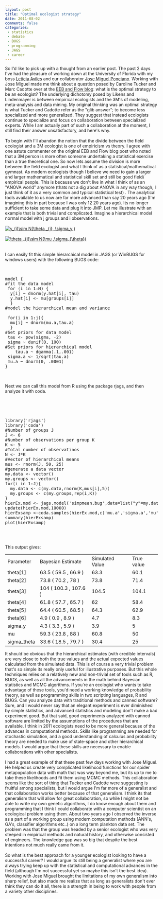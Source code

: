 ```yaml
---
layout: post
title: "Optimal ecologist strategy"
date: 2011-08-02
comments: false
categories:
 - statistics
 - debate
 - BUGS
 - programming
 - JAGS
 - career
---
```


<div class='post'>
So I'd like to pick up with a thought from an earlier post.  The past 2 days I've had the pleasure of working down at the University of Florida with my boss <a href="http://domingo.zoology.ubc.ca/AvilesLab/labfront.html" target="_blank">Leticia Aviles</a> and our collaborator <a href="http://people.biology.ufl.edu/josemi/" target="_blank">Jose Miguel Ponciano</a>.  Working with Jose Miguel made me think about a question posed by Caroline Tucker and Marc Cadotte over at the <a href="http://evol-eco.blogspot.com/2011/07/empirical-divide.html" target="_blank">EEB and Flow blog</a>:  what is the optimal strategy to be an ecologist?   The underlying dichotomy posed by Likens and Lindenmayer is between empirical ecologists and the 3M's of modeling, meta-analysis and data mining.  My original thinking was an optimal strategy is what Tucker and Cadotte refer as the "glib answer"; to become less specialized and more generalized.   They suggest that instead ecologists continue to specialize and focus on collaboration between specialized experts.  While I am actually part of such a collaboration at the moment, I still find their answer unsatisfactory, and here's why.<br /><br />To begin with I'll abandon the notion that the divide between the field ecologist and a 3M ecologist is one of empiricism vs theory.  I agree with one astute commenter on the original EEB and Flow blog post who noted that a 3M person is more often someone undertaking a statistical exercise than a true theoretical one.  So now lets assume the division is more between the field ecologist and what I think of as a statistical/mathematical gymnast.  As modern ecologists though I believe we need to gain a larger and larger mathematical and statistical skill set and still be good field/ empirical people.  This is because we don't live in what I think of as an "ANOVA world" anymore (thats not a dig about ANOVA in any way though, I just think of it as a very common and typical statistical test) .    The analytical tools available to us now are far more advanced than say 20 years ago (I'm imagining this in part because I was only 12 20 years ago).  Its no longer sufficient to take some data and plug it into JMP.  Let me illustrate with an example that is both trivial and complicated.  Imagine a hierarchical model normal model with j groups and i observations.<br /><br /><a href="http://www.codecogs.com/eqnedit.php?latex=y_{i}\sim N(\theta _{j}, \sigma_y )" target="_blank"><img src="http://latex.codecogs.com/gif.latex?y_{i}\sim N(\theta _{j}, \sigma_y )" title="y_{i}\sim N(\theta _{j}, \sigma_y )" /></a><br /><br /><a href="http://www.codecogs.com/eqnedit.php?latex=\theta _{j}\sim N(\mu ,\sigma_{\theta})" target="_blank"><img src="http://latex.codecogs.com/gif.latex?\theta _{j}\sim N(\mu ,\sigma_{\theta})" title="\theta _{j}\sim N(\mu ,\sigma_{\theta})" /></a><br /><br /><br />I can easily fit this simple hierarchical model in JAGS (or WinBUGS for windows users) with the following BUGS code:<br /><br /><pre class="brush: csharp"><br />model {<br />#fit the data model<br /> for (i in 1:N) {<br />  y[i] ~ dnorm(y.hat[i], tau)<br />  y.hat[i] &lt;- mu[groups[i]] <br />  }<br />#model the hierarchical mean and variance<br /><br /> for(i in 1:j){<br />  mu[i] ~ dnorm(mu.a,tau.a)<br />  }<br />#Set priors for data model<br /> tau &lt;- pow(sigma, -2)<br /> sigma ~ dunif(0, 100)<br />#Set priors for hierarchical model<br />    tau.a ~ dgamma(.1,.001)<br /> sigma.a &lt;- 1/sqrt(tau.a)<br /> mu.a ~ dnorm(0, .0001)<br />}<br /></pre><br /><br />Next we can call this model from R using the package rjags, and then analyze it with coda.<br /><br /><br /><pre class="brush: csharp"><br /><br />library('rjags')<br />library('coda')<br />#Number of groups J<br />J &lt;- 6<br />#Number of observations per group K<br />K &lt;- 5<br />#Total number of observatinos<br />N &lt;- J*K<br />#Vector of hierarchical means<br />mus &lt;- rnorm(J, 50, 25)<br />#generate a data vector<br />my.data &lt;- vector()<br />my.groups &lt;- vector()<br />for(i in 1:J){<br />  my.data &lt;- c(my.data,rnorm(K,mus[i],5))<br />  my.groups &lt;- c(my.groups,rep(i,K))<br />}<br />hierEx.mod &lt;- jags.model('simpmean.bug',data=list("y"=my.data,"groups"=my.groups,"N"=N,"j"=J),n.chains=3)<br />update(hierEx.mod,10000)<br />hierExsamp &lt;-coda.samples(hierEx.mod,c('mu.a','sigma.a','mu','sigma'),n.iter=1000,thin=10)<br />summary(hierExsamp)<br />plot(hierExsamp)<br /><br /></pre><br /><br />This output gives:<br /><div class="nobr"><table> <tr><td>Parameter</td>  <td>Bayesian Estimate</td>  <td>Simulated Value</td>  <td>True value</td> </tr> <tr> <td>theta[1]</td>  <td>63.5 ( 59.5 , 66.9 )</td>  <td>63.3</td>  <td>60.1</td> </tr> <tr>  <td>theta[2]</td>  <td>73.8 ( 70.2 , 78 )</td>  <td>73.8</td>  <td>71.4</td> </tr> <tr>  <td>theta[3]</td>  <td>104 ( 100.3 , 107.6 )</td>  <td>104.5</td>  <td>104.1</td> </tr> <tr>  <td>theta[4]</td>  <td>61.8 ( 57.7 , 65.7 )</td>  <td>62</td>  <td>58.4</td> </tr> <tr>  <td>theta[5]</td>  <td>64.4 ( 60.5 , 68.5 )</td>  <td>64.3</td>  <td>62.9</td> </tr> <tr>  <td>theta[6]</td>  <td>4.9 ( 0.9 , 8.9 )</td>  <td>4.7</td>  <td>8.3</td> </tr> <tr>  <td>sigma_y</td>  <td>4.3 ( 3.3 , 5.9 )</td>  <td>3.9</td>  <td>5</td> </tr> <tr>  <td>mu</td>  <td>59.3 ( 23.8 , 88 )</td>  <td>60.8</td>  <td>50</td> </tr> <tr>  <td>sigma_theta</td>  <td>33.6 ( 18.5 , 79.7 )</td>  <td>30.4</td>  <td>25</td> </tr></table></div>It should be obvious that the hierarchical estimates (with credible intervals) are very close to both the true values and the actual expected values calculated from the simulated data.  This is of course a very trivial problem that's so simple its really only useful for illustrative purposes.  But this whole techniques relies on a relatively new and non-trivial set of tools such as R, BUGS, as well as all the advancements in the math behind Bayesian statistics and MCMC algorithms.   If you're an ecologist who wants to take advantage of these tools, you'd need a working knowledge of probability theory, as well as programming skills in two scripting languages, R and BUGS.  Can you analyze data with traditional methods and canned software?  Sure, and I would never say that an elegant experiment is ever diminished by simple statistics, and advanced statistics and modeling don't make a bad experiment good.  But that said, good experiments analyzed with canned software are limited by the assumptions of the procedures that are available.  I think in 2011 ecologists need to be more general because of the advances in computational methods.  Skills like programming are needed for stochastic simulation, and a good understanding of calculus and probability theory are needed to make use of state-space and other hierarchical models.  I would argue that these skills are necessary to enable collaborations with other specialists.<br /><br />I had a great example of that these past few days working with Jose Miguel.  He helped us create very complicated likelihood functions for our spider metapopulation data with math that was way beyond me, but its up to me to take these likelihoods and fit them using MCMC methods. This collaboration seems like the sort of thing that Tucker and Cadotte were suggesting is fruitful among specialists, but I would argue I'm far more of a generalist and that collaboration works better because of that generalism.   I think its that generalism that will allow for great collaboration, so while I might not be able to write my own genetic algorithms, I do know enough about them and programming that I think I could collaborate with a computer scientist on an ecological problem using them.   About two years ago I observed the inverse as a part of a working group using modern computation methods (ANN's, GA's, classifier algorithms etc..) on a long term plankton data set.  The problem was that the group was headed by a senior ecologist who was very steeped in empirical methods and natural history, and otherwise consisted of engineers.  The knowledge gap was so big that despite the best intentions not much really came from it. <br /><br />So what is the best approach for a younger ecologist looking to have a successful career?  I would argue its still being a generalist where you are always trying keep up with the statistical and computational advances in the field (although I'm not successful yet so maybe this isn't the best idea).  Working with Jose Miguel brought the limitations of my own generalism into sharp relief, but also made me realize that as long as generalists don't ever think they can do it all, there is a strength in being to work with people from a variety other disciplines.</div>
